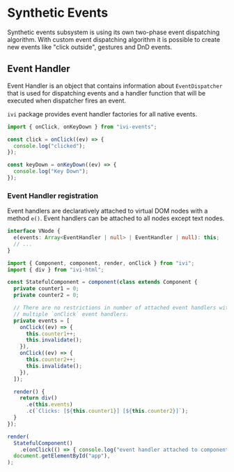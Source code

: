 # Synthetic Events

Synthetic events subsystem is using its own two-phase event dispatching algorithm. With custom event dispatching
algorithm it is possible to create new events like "click outside", gestures and DnD events.

## Event Handler

Event Handler is an object that contains information about `EventDispatcher` that is used for dispatching events
and a handler function that will be executed when dispatcher fires an event.

`ivi` package provides event handler factories for all native events.

```ts
import { onClick, onKeyDown } from "ivi-events";

const click = onClick((ev) => {
  console.log("clicked");
});

const keyDown = onKeyDown((ev) => {
  console.log("Key Down");
});
```

### Event Handler registration

Event handlers are declaratively attached to virtual DOM nodes with a method `e()`. Event handlers can be attached
to all nodes except text nodes.

```ts
interface VNode {
  e(events: Array<EventHandler | null> | EventHandler | null): this;
  // ...
}
```

```ts
import { Component, component, render, onClick } from "ivi";
import { div } from "ivi-html";

const StatefulComponent = component(class extends Component {
  private counter1 = 0;
  private counter2 = 0;

  // There are no restrictions in number of attached event handlers with the same type, it is possible to attach
  // multiple `onClick` event handlers.
  private events = [
    onClick((ev) => {
      this.counter1++;
      this.invalidate();
    }),
    onClick((ev) => {
      this.counter2++;
      this.invalidate();
    }),
  ]);

  render() {
    return div()
      .e(this.events)
      .c(`Clicks: [${this.counter1}] [${this.counter2}]`);
  }
});

render(
  StatefulComponent()
    .e(onClick(() => { console.log("event handler attached to component"); })),
  document.getElementById("app"),
);
```
